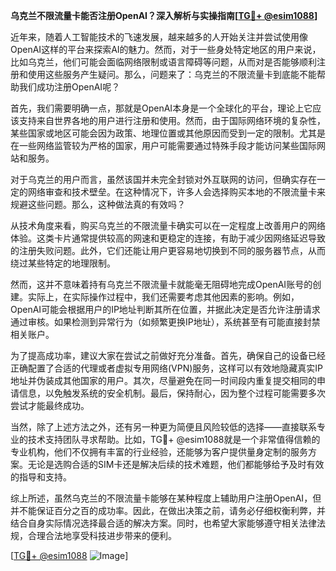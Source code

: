 **乌克兰不限流量卡能否注册OpenAI？深入解析与实操指南[[TG💪+ @esim1088](https://t.me/s/esim1088)]**

近年来，随着人工智能技术的飞速发展，越来越多的人开始关注并尝试使用像OpenAI这样的平台来探索AI的魅力。然而，对于一些身处特定地区的用户来说，比如乌克兰，他们可能会面临网络限制或语言障碍等问题，从而对是否能够顺利注册和使用这些服务产生疑问。那么，问题来了：乌克兰的不限流量卡到底能不能帮助我们成功注册OpenAI呢？

首先，我们需要明确一点，那就是OpenAI本身是一个全球化的平台，理论上它应该支持来自世界各地的用户进行注册和使用。然而，由于国际网络环境的复杂性，某些国家或地区可能会因为政策、地理位置或其他原因而受到一定的限制。尤其是在一些网络监管较为严格的国家，用户可能需要通过特殊手段才能访问某些国际网站和服务。

对于乌克兰的用户而言，虽然该国并未完全封锁对外互联网的访问，但确实存在一定的网络审查和技术壁垒。在这种情况下，许多人会选择购买本地的不限流量卡来规避这些问题。那么，这种做法真的有效吗？

从技术角度来看，购买乌克兰的不限流量卡确实可以在一定程度上改善用户的网络体验。这类卡片通常提供较高的网速和更稳定的连接，有助于减少因网络延迟导致的注册失败问题。此外，它们还能让用户更容易地切换到不同的服务器节点，从而绕过某些特定的地理限制。

然而，这并不意味着持有乌克兰不限流量卡就能毫无阻碍地完成OpenAI账号的创建。实际上，在实际操作过程中，我们还需要考虑其他因素的影响。例如，OpenAI可能会根据用户的IP地址判断其所在位置，并据此决定是否允许注册请求通过审核。如果检测到异常行为（如频繁更换IP地址），系统甚至有可能直接封禁相关账户。

为了提高成功率，建议大家在尝试之前做好充分准备。首先，确保自己的设备已经正确配置了合适的代理或者虚拟专用网络(VPN)服务，这样可以有效地隐藏真实IP地址并伪装成其他国家的用户。其次，尽量避免在同一时间段内重复提交相同的申请信息，以免触发系统的安全机制。最后，保持耐心，因为整个过程可能需要多次尝试才能最终成功。

当然，除了上述方法之外，还有另一种更为简便且风险较低的选择——直接联系专业的技术支持团队寻求帮助。比如，TG💪+ @esim1088就是一个非常值得信赖的专业机构，他们不仅拥有丰富的行业经验，还能够为客户提供量身定制的服务方案。无论是选购合适的SIM卡还是解决后续的技术难题，他们都能够给予及时有效的指导和支持。

综上所述，虽然乌克兰的不限流量卡能够在某种程度上辅助用户注册OpenAI，但并不能保证百分之百的成功率。因此，在做出决策之前，请务必仔细权衡利弊，并结合自身实际情况选择最合适的解决方案。同时，也希望大家能够遵守相关法律法规，合理合法地享受科技进步带来的便利。

[[TG💪+ @esim1088](https://t.me/s/esim1088) ![Image](https://i.postimg.cc/4NQfJmqS/Snipaste-2025-05-13-00-14-12.png)]